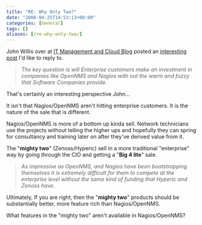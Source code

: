 ```yaml
---
title: "RE: Why Only Two?"
date: "2008-04-25T14:53:13+00:00"
categories: [General]
tags: []
aliases: [/re-why-only-two/]
---
```


John Willis over at [IT Management and Cloud Blog](http://www.johnmwillis.com/) posted an [interesting post](http://www.johnmwillis.com/nagios/why-only-two/) I'd like to reply to.

<blockquote><em>The key question is will Enterprise customers make an investment in companies like OpenNMS and Nagios with out the warm and fuzzy that Software Companies provide.</em></blockquote>

That's certainly an interesting perspective John...

It isn't that Nagios/OpenNMS aren't hitting enterprise customers. It is the nature of the sale that is different.

Nagios/OpenNMS is more of a bottom up kinda sell. Network technicians use the projects without telling the higher ups and hopefully they can spring for consultancy and training later on after they've derived value from it.

The "<strong>mighty two</strong>" (Zenoss/Hyperic) sell in a more traditional "enterprise" way by going through the CIO and getting a "<strong>Big 4 lite</strong>" sale.

<blockquote><em>As impressive as OpenNMS, and Nagios have been bootstrapping themselves it is extremely difficult for them to compete at the enterprise level without the same kind of funding that Hyperic and Zenoss have.</em></blockquote>

Ultimately, If you are right, then the "<strong>mighty two</strong>" products should be substantially better, more feature rich than Nagios/OpenNMS.

What features in the "mighty two" aren't available in Nagios/OpenNMS?
